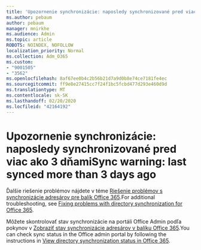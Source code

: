 ```yaml
---
title: 'Upozornenie synchronizácie: naposledy synchronizované pred viac ako 3 dňami'
ms.author: pebaum
author: pebaum
manager: mnirkhe
ms.audience: Admin
ms.topic: article
ROBOTS: NOINDEX, NOFOLLOW
localization_priority: Normal
ms.collection: Adm_O365
ms.custom:
- "9001505"
- "3562"
ms.openlocfilehash: 8af67ee0b4c2b56b21d7a9d0b8e74ce7181fe4ec
ms.sourcegitcommit: ff9e8e27415cc7f24f1bc5fcbd477d293e460d9d
ms.translationtype: MT
ms.contentlocale: sk-SK
ms.lasthandoff: 02/20/2020
ms.locfileid: "42164192"
---
```

# <a name="sync-warning-last-synced-more-than-3-days-ago"></a><span data-ttu-id="a3988-102">Upozornenie synchronizácie: naposledy synchronizované pred viac ako 3 dňami</span><span class="sxs-lookup"><span data-stu-id="a3988-102">Sync warning: last synced more than 3 days ago</span></span>

<span data-ttu-id="a3988-103">Ďalšie riešenie problémov nájdete v téme [Riešenie problémov s synchronizácie adresárov pre balík Office 365](https://docs.microsoft.com/en-us/office365/enterprise/fix-problems-with-directory-synchronization).</span><span class="sxs-lookup"><span data-stu-id="a3988-103">For additional troubleshooting, see [Fixing problems with directory synchronization for Office 365](https://docs.microsoft.com/en-us/office365/enterprise/fix-problems-with-directory-synchronization).</span></span>

<span data-ttu-id="a3988-104">Môžete skontrolovať stav synchronizácie na portáli Office Admin podľa pokynov v [Zobraziť stav synchronizácie adresárov v balíku Office 365](https://docs.microsoft.com/en-us/office365/enterprise/view-directory-synchronization-status).</span><span class="sxs-lookup"><span data-stu-id="a3988-104">You can check sync status in the Office admin portal by following the instructions in [View directory synchronization status in Office 365](https://docs.microsoft.com/en-us/office365/enterprise/view-directory-synchronization-status).</span></span>

